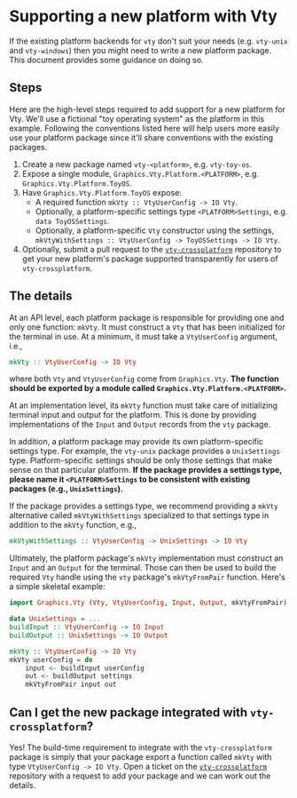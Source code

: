 Supporting a new platform with Vty
==================================

If the existing platform backends for `vty` don't suit your needs
(e.g. `vty-unix` and `vty-windows`) then you might need to write a new
platform package. This document provides some guidance on doing so.

Steps
-----

Here are the high-level steps required to add support for a new platform
for Vty. We'll use a fictional "toy operating system" as the platform in
this example. Following the conventions listed here will help users more
easily use your platform package since it'll share conventions with the
existing packages.

1. Create a new package named `vty-<platform>`, e.g. `vty-toy-os`.
1. Expose a single module, `Graphics.Vty.Platform.<PLATFORM>`, e.g.
   `Graphics.Vty.Platform.ToyOS`.
1. Have `Graphics.Vty.Platform.ToyOS` expose:
   * A required function `mkVty :: VtyUserConfig -> IO Vty`.
   * Optionally, a platform-specific settings type `<PLATFORM>Settings`,
     e.g. `data ToyOSSettings`.
   * Optionally, a platform-specific `Vty` constructor using the
     settings, `mkVtyWithSettings :: VtyUserConfig -> ToyOSSettings -> IO Vty`.
1. Optionally, submit a pull request to the
   [`vty-crossplatform`](https://github.com/jtdaugherty/vty-crossplatform)
   repository to get your new platform's package supported transparently
   for users of `vty-crossplatform`.

The details
-----------

At an API level, each platform package is responsible for providing
one and only one function: `mkVty`. It must construct a `Vty` that has
been initialized for the terminal in use. At a minimum, it must take a
`VtyUserConfig` argument, i.e.,

```haskell
mkVty :: VtyUserConfig -> IO Vty
```

where both `Vty` and `VtyUserConfig` come from `Graphics.Vty`.
**The function should be exported by a module called
`Graphics.Vty.Platform.<PLATFORM>`.**

At an implementation level, its `mkVty` function must take care of
initializing terminal input and output for the platform. This is done by
providing implementations of the `Input` and `Output` records from the
`vty` package.

In addition, a platform package may provide its own platform-specific
settings type. For example, the `vty-unix` package provides a
`UnixSettings` type. Platform-specific settings should be only those
settings that make sense on that particular platform. **If the package
provides a settings type, please name it `<PLATFORM>Settings` to be
consistent with existing packages (e.g., `UnixSettings`).**

If the package provides a settings type, we recommend providing a
`mkVty` alternative called `mkVtyWithSettings` specialized to that
settings type in addition to the `mkVty` function, e.g.,

```haskell
mkVtyWithSettings :: VtyUserConfig -> UnixSettings -> IO Vty
```

Ultimately, the platform package's `mkVty` implementation must
construct an `Input` and an `Output` for the terminal. Those can then
be used to build the required `Vty` handle using the `vty` package's
`mkVtyFromPair` function. Here's a simple skeletal example:

```haskell
import Graphics.Vty (Vty, VtyUserConfig, Input, Output, mkVtyFromPair)

data UnixSettings = ...
buildInput :: VtyUserConfig -> IO Input
buildOutput :: UnixSettings -> IO Output

mkVty :: VtyUserConfig -> IO Vty
mkVty userConfig = do
    input <- buildInput userConfig
    out <- buildOutput settings
    mkVtyFromPair input out
```

Can I get the new package integrated with `vty-crossplatform`?
--------------------------------------------------------------

Yes! The build-time requirement to integrate with
the `vty-crossplatform` package is simply that your
package export a function called `mkVty` with type
`VtyUserConfig -> IO Vty`. Open a ticket on the
[`vty-crossplatform`](https://github.com/jtdaugherty/vty-crossplatform)
repository with a request to add your package and we can work out the
details.
